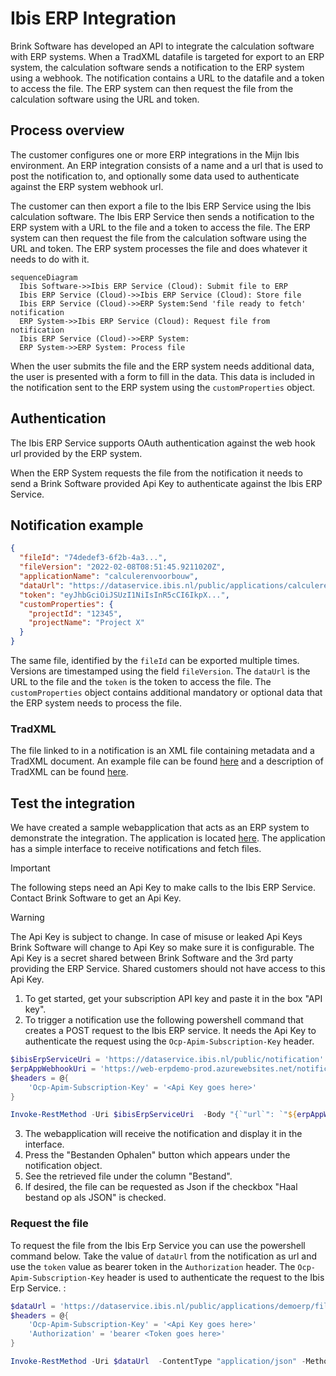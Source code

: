 # Ibis ERP Integration

Brink Software has developed an API to integrate the calculation software with ERP systems. When a TradXML datafile is targeted for export to an ERP system, the calculation software sends a notification to the ERP system using a webhook. The notification contains a URL to the datafile and a token to access the file. The ERP system can then request the file from the calculation software using the URL and token.

## Process overview

The customer configures one or more ERP integrations in the Mijn Ibis environment. An ERP integration consists of a name and a url that is used to post the notification to, and optionally some data used to authenticate against the ERP system webhook url.

The customer can then export a file to the Ibis ERP Service using the Ibis calculation software. The Ibis ERP Service then sends a notification to the ERP system with a URL to the file and a token to access the file. The ERP system can then request the file from the calculation software using the URL and token. The ERP system processes the file and does whatever it needs to do with it.

```mermaid
sequenceDiagram
  Ibis Software->>Ibis ERP Service (Cloud): Submit file to ERP
  Ibis ERP Service (Cloud)->>Ibis ERP Service (Cloud): Store file
  Ibis ERP Service (Cloud)->>ERP System:Send 'file ready to fetch' notification
  ERP System->>Ibis ERP Service (Cloud): Request file from notification
  Ibis ERP Service (Cloud)->>ERP System: 
  ERP System->>ERP System: Process file
```

When the user submits the file and the ERP system needs additional data, the user is presented with a form to fill in the data. This data is included in the notification sent to the ERP system using the `customProperties` object.

## Authentication

The Ibis ERP Service supports OAuth authentication against the web hook url provided by the ERP system.

When the ERP System requests the file from the notification it needs to send a Brink Software provided Api Key to authenticate against the Ibis ERP Service.

## Notification example

```json
{ 
  "fileId": "74dedef3-6f2b-4a3...",
  "fileVersion": "2022-02-08T08:51:45.9211020Z",
  "applicationName": "calculerenvoorbouw",
  "dataUrl": "https://dataservice.ibis.nl/public/applications/calculerenvoorbouw/files/1e45-65gt-5656?version=2022-02-08T08:51:45.9211020Z", 
  "token": "eyJhbGciOiJSUzI1NiIsInR5cCI6IkpX...",
  "customProperties": {
    "projectId": "12345",
    "projectName": "Project X"
  }
}
```

The same file, identified by the `fileId` can be exported multiple times. Versions are timestamped using the field `fileVersion`. The `dataUrl` is the URL to the file and the `token` is the token to access the file. The `customProperties` object contains additional mandatory or optional data that the ERP system needs to process the file.

### TradXML

The file linked to in a notification is an XML file containing metadata and a TradXML document. An example file can be found [here](Files/demo.xml?raw=1) and a description of TradXML can be found [here](Files/TradXML1-3.pdf?raw=1). 

## Test the integration

We have created a sample webapplication that acts as an ERP system to demonstrate the integration. The application is located [here](https://web-erpdemo-prod.azurewebsites.net/). The application has a simple interface to receive notifications and fetch files.

> [!IMPORTANT]  
> The following steps need an Api Key to make calls to the Ibis ERP Service. Contact Brink Software to get an Api Key.

> [!WARNING]  
> The Api Key is subject to change. In case of misuse or leaked Api Keys Brink Software will change to Api Key so make sure it is configurable. The Api Key is a secret shared between Brink Software and the 3rd party providing the ERP Service. Shared customers should not have access to this Api Key. 

1. To get started, get your subscription API key and paste it in the box "API key".
2. To trigger a notification use the following powershell command that creates a POST request to the Ibis ERP service. It needs the Api Key to authenticate the request using the `Ocp-Apim-Subscription-Key` header.

```powershell
$ibisErpServiceUri = 'https://dataservice.ibis.nl/public/notification'
$erpAppWebhookUri = 'https://web-erpdemo-prod.azurewebsites.net/notifications'
$headers = @{
    'Ocp-Apim-Subscription-Key' = '<Api Key goes here>'
}

Invoke-RestMethod -Uri $ibisErpServiceUri  -Body "{`"url`": `"${erpAppWebhookUri}`", `"customProperties`": { `"key`" : `"value`" }}" -ContentType "application/json" -Method Post -Headers $headers
```

3. The webapplication will receive the notification and display it in the interface.
4. Press the "Bestanden Ophalen" button which appears under the notification object.
5. See the retrieved file under the column "Bestand".
6. If desired, the file can be requested as Json if the checkbox "Haal bestand op als JSON" is checked.

### Request the file

To request the file from the Ibis Erp Service you can use the powershell command below. Take the value of `dataUrl` from the notification as url and use the `token` value as bearer token in the `Authorization` header. The `Ocp-Apim-Subscription-Key` header is used to authenticate the request to the Ibis Erp Service. :

```powershell
$dataUrl = 'https://dataservice.ibis.nl/public/applications/demoerp/files/8dd5a784-cd09-4068-8c7c-efdeabe95ac3?version=2022-02-16T11:12:56.3052287Z'
$headers = @{
    'Ocp-Apim-Subscription-Key' = '<Api Key goes here>'
    'Authorization' = 'bearer <Token goes here>'
}

Invoke-RestMethod -Uri $dataUrl  -ContentType "application/json" -Method Get -Headers $headers -OutFile file.xml
```

